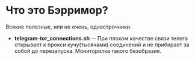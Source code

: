 # Что это Бэрримор? #
Всякие полезные, или не очень, однострочники.

 - **telegram-tor_connections.sh** -- При плохом качестве связи телега открывает к прокси кучу(тысячами) соединений и не прибирает за собой до перезапуска. Мониторилка такого безобразия.
